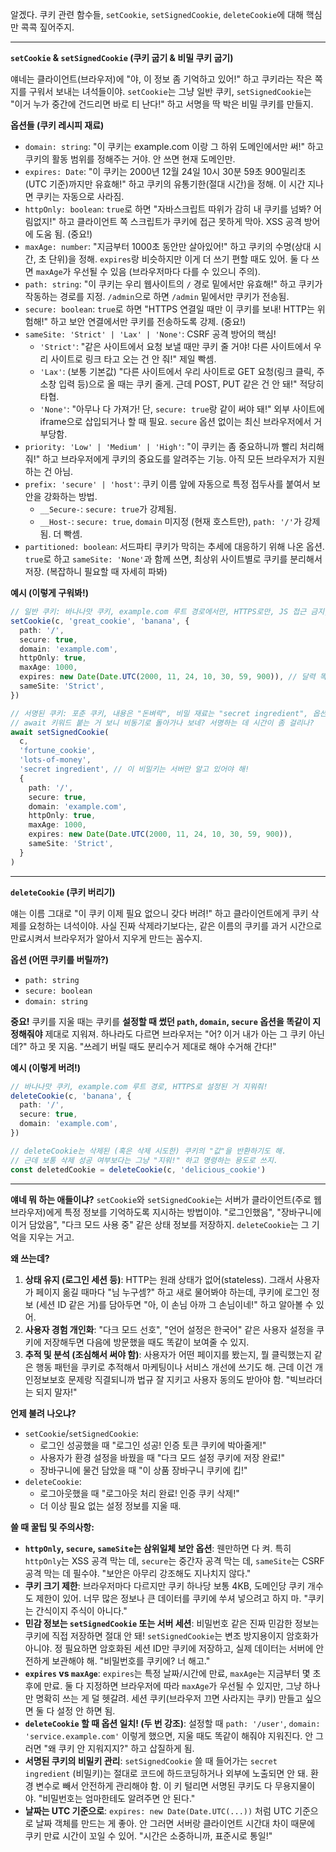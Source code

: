 알겠다. 쿠키 관련 함수들, `setCookie`, `setSignedCookie`, `deleteCookie`에 대해 핵심만 콕콕 짚어주지.

---

**`setCookie` & `setSignedCookie` (쿠키 굽기 & 비밀 쿠키 굽기)**

얘네는 클라이언트(브라우저)에 "야, 이 정보 좀 기억하고 있어!" 하고 쿠키라는 작은 쪽지를 구워서 보내는 녀석들이야. `setCookie`는 그냥 일반 쿠키, `setSignedCookie`는 "이거 누가 중간에 건드리면 바로 티 난다!" 하고 서명을 딱 박은 비밀 쿠키를 만들지.

**옵션들 (쿠키 레시피 재료)**

*   `domain: string`: "이 쿠키는 example.com 이랑 그 하위 도메인에서만 써!" 하고 쿠키의 활동 범위를 정해주는 거야. 안 쓰면 현재 도메인만.
*   `expires: Date`: "이 쿠키는 2000년 12월 24일 10시 30분 59초 900밀리초(UTC 기준)까지만 유효해!" 하고 쿠키의 유통기한(절대 시간)을 정해. 이 시간 지나면 쿠키는 자동으로 사라짐.
*   `httpOnly: boolean`: `true`로 하면 "자바스크립트 따위가 감히 내 쿠키를 넘봐? 어림없지!" 하고 클라이언트 쪽 스크립트가 쿠키에 접근 못하게 막아. XSS 공격 방어에 도움 됨. (중요!)
*   `maxAge: number`: "지금부터 1000초 동안만 살아있어!" 하고 쿠키의 수명(상대 시간, 초 단위)을 정해. `expires`랑 비슷하지만 이게 더 쓰기 편할 때도 있어. 둘 다 쓰면 `maxAge`가 우선될 수 있음 (브라우저마다 다를 수 있으니 주의).
*   `path: string`: "이 쿠키는 우리 웹사이트의 `/` 경로 밑에서만 유효해!" 하고 쿠키가 작동하는 경로를 지정. `/admin`으로 하면 `/admin` 밑에서만 쿠키가 전송됨.
*   `secure: boolean`: `true`로 하면 "HTTPS 연결일 때만 이 쿠키를 보내! HTTP는 위험해!" 하고 보안 연결에서만 쿠키를 전송하도록 강제. (중요!)
*   `sameSite: 'Strict' | 'Lax' | 'None'`: CSRF 공격 방어의 핵심!
    *   `'Strict'`: "같은 사이트에서 요청 보낼 때만 쿠키 줄 거야! 다른 사이트에서 우리 사이트로 링크 타고 오는 건 안 줘!" 제일 빡셈.
    *   `'Lax'`: (보통 기본값) "다른 사이트에서 우리 사이트로 GET 요청(링크 클릭, 주소창 입력 등)으로 올 때는 쿠키 줄게. 근데 POST, PUT 같은 건 안 돼!" 적당히 타협.
    *   `'None'`: "아무나 다 가져가! 단, `secure: true`랑 같이 써야 돼!" 외부 사이트에 iframe으로 삽입되거나 할 때 필요. `secure` 옵션 없이는 최신 브라우저에서 거부당함.
*   `priority: 'Low' | 'Medium' | 'High'`: "이 쿠키는 좀 중요하니까 빨리 처리해줘!" 하고 브라우저에게 쿠키의 중요도를 알려주는 기능. 아직 모든 브라우저가 지원하는 건 아님.
*   `prefix: 'secure' | 'host'`: 쿠키 이름 앞에 자동으로 특정 접두사를 붙여서 보안을 강화하는 방법.
    *   `__Secure-`: `secure: true`가 강제됨.
    *   `__Host-`: `secure: true`, `domain` 미지정 (현재 호스트만), `path: '/'`가 강제됨. 더 빡셈.
*   `partitioned: boolean`: 서드파티 쿠키가 막히는 추세에 대응하기 위해 나온 옵션. `true`로 하고 `sameSite: 'None'`과 함께 쓰면, 최상위 사이트별로 쿠키를 분리해서 저장. (복잡하니 필요할 때 자세히 파봐)

**예시 (이렇게 구워봐!)**

```typescript
// 일반 쿠키: 바나나맛 쿠키, example.com 루트 경로에서만, HTTPS로만, JS 접근 금지, 1000초 동안, 2000년 크리스마스 이브에 만료, 같은 사이트에서만!
setCookie(c, 'great_cookie', 'banana', {
  path: '/',
  secure: true,
  domain: 'example.com',
  httpOnly: true,
  maxAge: 1000,
  expires: new Date(Date.UTC(2000, 11, 24, 10, 30, 59, 900)), // 달력 똑바로 봐라, 11이 12월이다!
  sameSite: 'Strict',
})

// 서명된 쿠키: 포춘 쿠키, 내용은 "돈벼락", 비밀 재료는 "secret ingredient", 옵션은 위와 동일!
// await 키워드 붙는 거 보니 비동기로 돌아가나 보네? 서명하는 데 시간이 좀 걸리나?
await setSignedCookie(
  c,
  'fortune_cookie',
  'lots-of-money',
  'secret ingredient', // 이 비밀키는 서버만 알고 있어야 해!
  {
    path: '/',
    secure: true,
    domain: 'example.com',
    httpOnly: true,
    maxAge: 1000,
    expires: new Date(Date.UTC(2000, 11, 24, 10, 30, 59, 900)),
    sameSite: 'Strict',
  }
)
```

---

**`deleteCookie` (쿠키 버리기)**

얘는 이름 그대로 "이 쿠키 이제 필요 없으니 갖다 버려!" 하고 클라이언트에게 쿠키 삭제를 요청하는 녀석이야. 사실 진짜 삭제라기보다는, 같은 이름의 쿠키를 과거 시간으로 만료시켜서 브라우저가 알아서 지우게 만드는 꼼수지.

**옵션 (어떤 쿠키를 버릴까?)**

*   `path: string`
*   `secure: boolean`
*   `domain: string`

**중요!** 쿠키를 지울 때는 쿠키를 **설정할 때 썼던 `path`, `domain`, `secure` 옵션을 똑같이 지정해줘야** 제대로 지워져. 하나라도 다르면 브라우저는 "어? 이거 내가 아는 그 쿠키 아닌데?" 하고 못 지움. "쓰레기 버릴 때도 분리수거 제대로 해야 수거해 간다!"

**예시 (이렇게 버려!)**

```typescript
// 바나나맛 쿠키, example.com 루트 경로, HTTPS로 설정된 거 지워줘!
deleteCookie(c, 'banana', {
  path: '/',
  secure: true,
  domain: 'example.com',
})

// deleteCookie는 삭제된 (혹은 삭제 시도한) 쿠키의 "값"을 반환하기도 해.
// 근데 보통 삭제 성공 여부보다는 그냥 "지워!" 하고 명령하는 용도로 쓰지.
const deletedCookie = deleteCookie(c, 'delicious_cookie')
```

---

**얘네 뭐 하는 애들이냐?**
`setCookie`와 `setSignedCookie`는 서버가 클라이언트(주로 웹 브라우저)에게 특정 정보를 기억하도록 지시하는 방법이야. "로그인했음", "장바구니에 이거 담았음", "다크 모드 사용 중" 같은 상태 정보를 저장하지. `deleteCookie`는 그 기억을 지우는 거고.

**왜 쓰는데?**
1.  **상태 유지 (로그인 세션 등)**: HTTP는 원래 상태가 없어(stateless). 그래서 사용자가 페이지 옮길 때마다 "님 누구셈?" 하고 새로 물어봐야 하는데, 쿠키에 로그인 정보 (세션 ID 같은 거)를 담아두면 "아, 이 손님 아까 그 손님이네!" 하고 알아볼 수 있어.
2.  **사용자 경험 개인화**: "다크 모드 선호", "언어 설정은 한국어" 같은 사용자 설정을 쿠키에 저장해두면 다음에 방문했을 때도 똑같이 보여줄 수 있지.
3.  **추적 및 분석 (조심해서 써야 함)**: 사용자가 어떤 페이지를 봤는지, 뭘 클릭했는지 같은 행동 패턴을 쿠키로 추적해서 마케팅이나 서비스 개선에 쓰기도 해. 근데 이건 개인정보보호 문제랑 직결되니까 법규 잘 지키고 사용자 동의도 받아야 함. "빅브라더는 되지 말자!"

**언제 불려 나오냐?**
*   `setCookie`/`setSignedCookie`:
    *   로그인 성공했을 때 "로그인 성공! 인증 토큰 쿠키에 박아줄게!"
    *   사용자가 환경 설정을 바꿨을 때 "다크 모드 설정 쿠키에 저장 완료!"
    *   장바구니에 물건 담았을 때 "이 상품 장바구니 쿠키에 킵!"
*   `deleteCookie`:
    *   로그아웃했을 때 "로그아웃 처리 완료! 인증 쿠키 삭제!"
    *   더 이상 필요 없는 설정 정보를 지울 때.

**쓸 때 꿀팁 및 주의사항:**
*   **`httpOnly`, `secure`, `sameSite`는 삼위일체 보안 옵션**: 웬만하면 다 켜. 특히 `httpOnly`는 XSS 공격 막는 데, `secure`는 중간자 공격 막는 데, `sameSite`는 CSRF 공격 막는 데 필수야. "보안은 아무리 강조해도 지나치지 않다."
*   **쿠키 크기 제한**: 브라우저마다 다르지만 쿠키 하나당 보통 4KB, 도메인당 쿠키 개수도 제한이 있어. 너무 많은 정보나 큰 데이터를 쿠키에 쑤셔 넣으려고 하지 마. "쿠키는 간식이지 주식이 아니다."
*   **민감 정보는 `setSignedCookie` 또는 서버 세션**: 비밀번호 같은 진짜 민감한 정보는 쿠키에 직접 저장하면 절대 안 돼! `setSignedCookie`는 변조 방지용이지 암호화가 아니야. 정 필요하면 암호화된 세션 ID만 쿠키에 저장하고, 실제 데이터는 서버에 안전하게 보관해야 해. "비밀번호를 쿠키에? 너 해고."
*   **`expires` vs `maxAge`**: `expires`는 특정 날짜/시간에 만료, `maxAge`는 지금부터 몇 초 후에 만료. 둘 다 지정하면 브라우저에 따라 `maxAge`가 우선될 수 있지만, 그냥 하나만 명확히 쓰는 게 덜 헷갈려. 세션 쿠키(브라우저 끄면 사라지는 쿠키) 만들고 싶으면 둘 다 설정 안 하면 됨.
*   **`deleteCookie` 할 때 옵션 일치! (두 번 강조)**: 설정할 때 `path: '/user'`, `domain: 'service.example.com'` 이렇게 했으면, 지울 때도 똑같이 해줘야 지워진다. 안 그러면 "왜 쿠키 안 지워지지?" 하고 삽질하게 됨.
*   **서명된 쿠키의 비밀키 관리**: `setSignedCookie` 쓸 때 들어가는 `secret ingredient` (비밀키)는 절대로 코드에 하드코딩하거나 외부에 노출되면 안 돼. 환경 변수로 빼서 안전하게 관리해야 함. 이 키 털리면 서명된 쿠키도 다 무용지물이야. "비밀번호는 엄마한테도 알려주면 안 된다."
*   **날짜는 UTC 기준으로**: `expires: new Date(Date.UTC(...))` 처럼 UTC 기준으로 날짜 객체를 만드는 게 좋아. 안 그러면 서버랑 클라이언트 시간대 차이 때문에 쿠키 만료 시간이 꼬일 수 있어. "시간은 소중하니까, 표준시로 통일!"